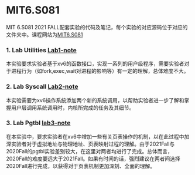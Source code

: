 # MIT6.S081
MIT 6.S081 2021 FALL配套实验的代码及笔记，每个实验的对应源码位于对应的文件夹中。课程网站为[MIT6.S081](https://pdos.csail.mit.edu/6.828/2020/xv6.html)

### 1. Lab Utilities [Lab1-note](https://github.com/jlu-xiurui/MIT6.S081/blob/main/lab1-util/README.md)
本实验要求实验者基于xv6的函数接口，实现一系列的用户级程序，需要实验者对于进程行为（如fork,exec,wait对进程的影响等）有一定的理解，总体难度不大。

### 2. Lab Syscall   [Lab2-note](https://github.com/jlu-xiurui/MIT6.S081/blob/main/lab2-syscall/README.md)
本实验需要为xv6操作系统添加两个新的系统调用，以帮助实验者进一步了解和掌握用户层调用系统调用时，内核所完成的任务及其细节。
### 3. Lab Pgtbl     [lab3-note](https://github.com/jlu-xiurui/MIT6.S081-2021-FALL/blob/master/lab3-pgtbl/README.md)
在本实验中，要求实验者在xv6中增加一些有关页表操作的机制，以在此过程中加深实验者对于虚拟地址与物理地址、页表映射过程的理解。由于2021Fall与2020Fall的pgtbl实验差别较大，在这里对两者均进行了完成。总体而言，2020Fall的难度要远大于2021Fall。如果有时间的话，强烈建议在两者间选择2020Fall进行完成，以获得对于页表机制更加深刻、全面的理解。
